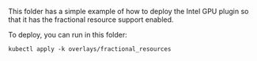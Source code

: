 This folder has a simple example of how to deploy the Intel GPU plugin so that it has the fractional
resource support enabled.

To deploy, you can run in this folder:

```
kubectl apply -k overlays/fractional_resources
```